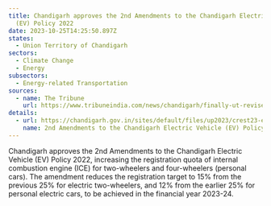 ```yaml
---
title: Chandigarh approves the 2nd Amendments to the Chandigarh Electric Vehicle
  (EV) Policy 2022
date: 2023-10-25T14:25:50.897Z
states:
  - Union Territory of Chandigarh
sectors:
  - Climate Change
  - Energy
subsectors:
  - Energy-related Transportation
sources:
  - name: The Tribune
    url: https://www.tribuneindia.com/news/chandigarh/finally-ut-revises-ev-policy-554523
details:
  - url: https://chandigarh.gov.in/sites/default/files/up2023/crest23-ev2amnd-1910.PDF
    name: 2nd Amendments to the Chandigarh Electric Vehicle (EV) Policy, 2022
---
```

Chandigarh approves the 2nd Amendments to the Chandigarh Electric Vehicle (EV) Policy 2022, increasing the registration quota of internal combustion engine (ICE) for two-wheelers and four-wheelers (personal cars). The amendment reduces the registration target to 15% from the previous 25% for electric two-wheelers, and 12% from the earlier 25% for personal electric cars, to be achieved in the financial year 2023-24.